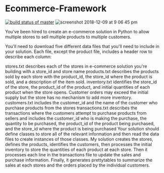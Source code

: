 # Ecommerce-Framework
[![build status of master](https://travis-ci.org/Svaity/Ecommerce-Framwork.svg?branch=master)](https://travis-ci.org/Svaity/Ecommerce-Framwork)
![screenshot 2018-12-09 at 9 06 45 pm](https://user-images.githubusercontent.com/43662680/50105411-9e40a800-01fa-11e9-9296-fe7c6f584c56.png)

You've been hired to create an e-commerce solution in Python to allow multiple stores to sell multiple products to multiple customers.   

You'll need to download five different data files that you'll need to include in your solution.  Each file, except the product file,  includes a header row to describe each column:

stores.txt describes each of the stores in e-commerce solution you're building with a store_id and store name
products.txt describes the products sold by each store with the product_id, the store_id where the product is sold, and a description of the item sold.
inventory.txt identifies the store_id of the store, the product_id of the product, and initial quantities of each product when the store opens.  Customer orders may exceed the initial supply but the store has no mechanism to add more inventory. 
customers.txt includes the customer_id and the name of the customer who purchase products from the stores
transactions.txt describes the transactions where the customers attempt to purchase products from sellers and includes the customer_id who is making the purchase, the quantity to be purchased, the product_id of the product being purchased, and the store_id where the product is being purchased
Your solution should define classes to store all of the relevant information and then read the data files to create instances of those classes.  My solution creates the stores, defines the products, identifies the customers, then processes the initial inventory to store the quantities of each product at each store.  Then it processes each line in the transactions file to update the sales and purchase information.  Finally, it generates prettytables to summarize the sales at each stores and the orders placed by the individual customers.  
